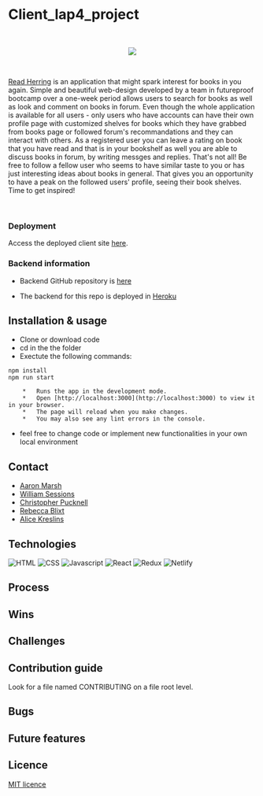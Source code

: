 # Client_lap4_project

<br>

<p align="center">
<img src="https://i.ibb.co/vxxSSMq/chris-lawton-zv-Kx6ix-Uh-WQ-unsplash.jpg">
</p>

<br>

[Read Herring](https://read-herring.netlify.app/) is an application that might spark interest for books in you again. Simple and beautiful web-design developed by a team in futureproof bootcamp over a one-week period allows users to search for books as well as look and comment on books in forum. Even though the whole application is available for all users - only users who have accounts can have their own profile page with customized shelves for books which they have grabbed from books page or followed forum's recommandations and they can interact with others. As a registered user you can leave a rating on book that you have read and that is in your bookshelf as well you are able to discuss books in forum, by writing messges and replies. That's not all! Be free to follow a fellow user who seems to have similar taste to you or has just interesting ideas about books in general. That gives you an opportunity to have a peak on the followed users' profile, seeing their book shelves. Time to get inspired!

<br>

### Deployment

Access the deployed client site [here](https://read-herring.netlify.app/).

### Backend information

-   Backend GitHub repository is [here](https://github.com/Aaron-Marsh/Server_lap4_project)

-   The backend for this repo is deployed in [Heroku](https://read-herring.herokuapp.com/)

## Installation & usage

-   Clone or download code
-   cd in the the folder
-   Exectute the following commands:
```
npm install
npm run start
```

        *   Runs the app in the development mode.
        *   Open [http://localhost:3000](http://localhost:3000) to view it in your browser.
        *   The page will reload when you make changes.
        *   You may also see any lint errors in the console.
-   feel free to change code or implement new functionalities in your own local environment

## Contact

-   [Aaron Marsh](https://github.com/Aaron-Marsh)
-   [William Sessions](https://github.com/Izgardon)
-   [Christopher Pucknell](https://github.com/xargon666)
-   [Rebecca Blixt](https://github.com/rebeccablixt)
-   [Alice Kreslins](https://github.com/alicekres)

## Technologies

![HTML](https://img.shields.io/badge/HTML5-E34F26?style=for-the-badge&logo=html5&logoColor=white)
![CSS](https://img.shields.io/badge/CSS3-1572B6?style=for-the-badge&logo=css3&logoColor=white)
![Javascript](https://img.shields.io/badge/JavaScript-F7DF1E?style=for-the-badge&logo=javascript&logoColor=black)
![React](https://img.shields.io/badge/React-20232A?style=for-the-badge&logo=react&logoColor=61DAFB)
![Redux](https://img.shields.io/badge/Redux-593D88?style=for-the-badge&logo=redux&logoColor=white)
![Netlify](https://img.shields.io/badge/Netlify-00C7B7?style=for-the-badge&logo=netlify&logoColor=white)

## Process

## Wins

## Challenges

## Contribution guide

Look for a file named CONTRIBUTING on a file root level.

## Bugs

## Future features

## Licence

[MIT licence](https://opensource.org/licenses/MIT)
